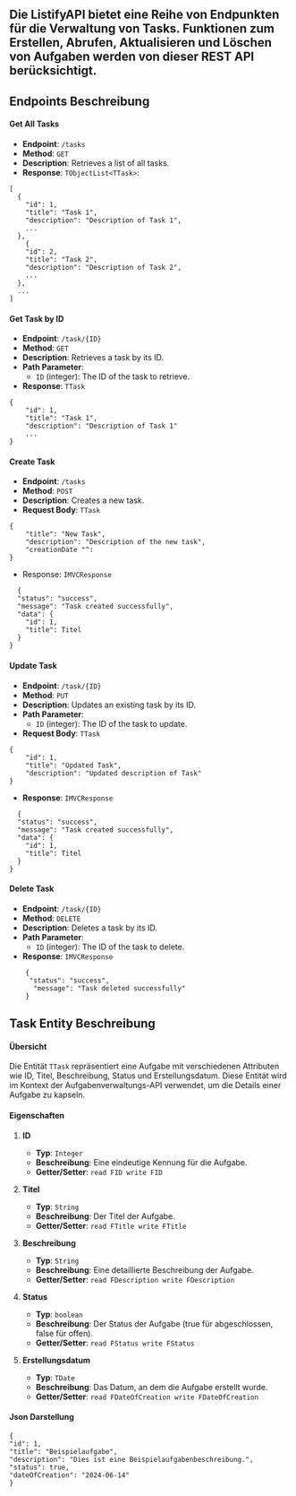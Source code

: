 ## Die ListifyAPI bietet eine Reihe von Endpunkten für die Verwaltung von Tasks. Funktionen zum Erstellen, Abrufen, Aktualisieren und Löschen von Aufgaben werden von dieser REST API berücksichtigt.
## Endpoints Beschreibung
####  Get All Tasks

- **Endpoint**: `/tasks`
- **Method**: `GET`
- **Description**: Retrieves a list of all tasks.
- **Response**: `TObjectList<TTask>`: 
```
[
  {
    "id": 1,
    "title": "Task 1",
    "description": "Description of Task 1",
	...
  },
    {
    "id": 2,
    "title": "Task 2",
    "description": "Description of Task 2",
    ...
  },
  ...
]
```

#### Get Task by ID

- **Endpoint**: `/task/{ID}`
- **Method**: `GET`
- **Description**: Retrieves a task by its ID.
- **Path Parameter**:
    - `ID` (integer): The ID of the task to retrieve.
- **Response**: `TTask`

```
{   
	"id": 1,
	"title": "Task 1",
	"description": "Description of Task 1"
	...
}
```

#### Create Task

- **Endpoint**: `/tasks`
- **Method**: `POST`
- **Description**: Creates a new task.
- **Request Body**: `TTask`
```
{ 
	"title": "New Task",
	"description": "Description of the new task",
	"creationDate "^: 
}
```

  - Response: `IMVCResponse`
```
  {
  "status": "success",
  "message": "Task created successfully",
  "data": {
    "id": 1,
    "title": Titel 
  }
}
```
#### Update Task

- **Endpoint**: `/task/{ID}`
- **Method**: `PUT`
- **Description**: Updates an existing task by its ID.
- **Path Parameter**:
    - `ID` (integer): The ID of the task to update. 
- **Request Body**: `TTask`
```
{
	"id": 1,
	"title": "Updated Task",
	"description": "Updated description of Task"
}	
```
- **Response**: `IMVCResponse`
```
  {
  "status": "success",
  "message": "Task created successfully",
  "data": {
    "id": 1,
    "title": Titel 
  }
}
```

#### Delete Task

- **Endpoint**: `/task/{ID}`
- **Method**: `DELETE`
- **Description**: Deletes a task by its ID.
- **Path Parameter**:
    - `ID` (integer): The ID of the task to delete.
- **Response**: `IMVCResponse`
```
	{
	 "status": "success",
	  "message": "Task deleted successfully"
	}
```
## Task Entity Beschreibung

#### Übersicht

Die Entität `TTask` repräsentiert eine Aufgabe mit verschiedenen Attributen wie ID, Titel, Beschreibung, Status und Erstellungsdatum. Diese Entität wird im Kontext der Aufgabenverwaltungs-API verwendet, um die Details einer Aufgabe zu kapseln.

#### Eigenschaften

1. **ID**
    
    - **Typ**: `Integer`
    - **Beschreibung**: Eine eindeutige Kennung für die Aufgabe.
    - **Getter/Setter**: `read FID write FID`
2. **Titel**
    
    - **Typ**: `String`
    - **Beschreibung**: Der Titel der Aufgabe.
    - **Getter/Setter**: `read FTitle write FTitle`
3. **Beschreibung**
    
    - **Typ**: `String`
    - **Beschreibung**: Eine detaillierte Beschreibung der Aufgabe.
    - **Getter/Setter**: `read FDescription write FDescription`
4. **Status**
    
    - **Typ**: `boolean`
    - **Beschreibung**: Der Status der Aufgabe (true für abgeschlossen, false für offen).
    - **Getter/Setter**: `read FStatus write FStatus`
5. **Erstellungsdatum**
    
    - **Typ**: `TDate`
    - **Beschreibung**: Das Datum, an dem die Aufgabe erstellt wurde.
    - **Getter/Setter**: `read FDateOfCreation write FDateOfCreation`
#### Json Darstellung

```
{
"id": 1,
"title": "Beispielaufgabe",
"description": "Dies ist eine Beispielaufgabenbeschreibung.",
"status": true,
"dateOfCreation": "2024-06-14"
}
```
